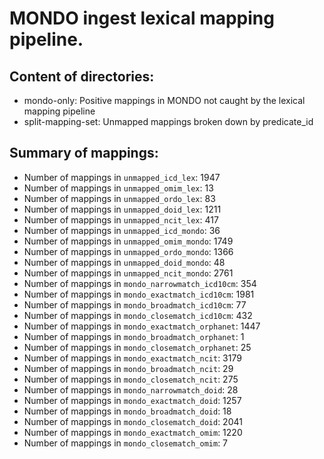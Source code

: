 # MONDO ingest lexical mapping pipeline.
## Content of directories:
* mondo-only: Positive mappings in MONDO not caught by the lexical mapping pipeline
* split-mapping-set: Unmapped mappings broken down by predicate_id
## Summary of mappings:
 * Number of mappings in `unmapped_icd_lex`: 1947
 * Number of mappings in `unmapped_omim_lex`: 13
 * Number of mappings in `unmapped_ordo_lex`: 83
 * Number of mappings in `unmapped_doid_lex`: 1211
 * Number of mappings in `unmapped_ncit_lex`: 417
 * Number of mappings in `unmapped_icd_mondo`: 36
 * Number of mappings in `unmapped_omim_mondo`: 1749
 * Number of mappings in `unmapped_ordo_mondo`: 1366
 * Number of mappings in `unmapped_doid_mondo`: 48
 * Number of mappings in `unmapped_ncit_mondo`: 2761
 * Number of mappings in `mondo_narrowmatch_icd10cm`: 354
 * Number of mappings in `mondo_exactmatch_icd10cm`: 1981
 * Number of mappings in `mondo_broadmatch_icd10cm`: 77
 * Number of mappings in `mondo_closematch_icd10cm`: 432
 * Number of mappings in `mondo_exactmatch_orphanet`: 1447
 * Number of mappings in `mondo_broadmatch_orphanet`: 1
 * Number of mappings in `mondo_closematch_orphanet`: 25
 * Number of mappings in `mondo_exactmatch_ncit`: 3179
 * Number of mappings in `mondo_broadmatch_ncit`: 29
 * Number of mappings in `mondo_closematch_ncit`: 275
 * Number of mappings in `mondo_narrowmatch_doid`: 28
 * Number of mappings in `mondo_exactmatch_doid`: 1257
 * Number of mappings in `mondo_broadmatch_doid`: 18
 * Number of mappings in `mondo_closematch_doid`: 2041
 * Number of mappings in `mondo_exactmatch_omim`: 1220
 * Number of mappings in `mondo_closematch_omim`: 7
